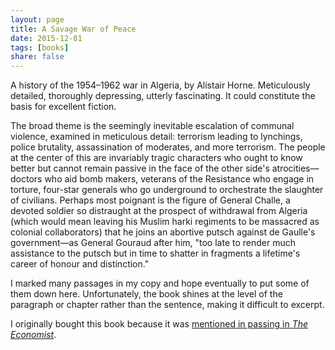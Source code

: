 ```yaml
---
layout: page
title: A Savage War of Peace
date: 2015-12-01
tags: [books]
share: false
---
```


A history of the 1954&ndash;1962 war in Algeria, by Alistair Horne.
Meticulously detailed, thoroughly depressing, utterly fascinating. It could
constitute the basis for excellent fiction.

The broad theme is the seemingly inevitable escalation of communal violence,
examined in meticulous detail: terrorism leading to lynchings, police
brutality, assassination of moderates, and more terrorism. The people at the
center of this are invariably tragic characters who ought to know better but
cannot remain passive in the face of the other side's atrocities&mdash;doctors
who aid bomb makers, veterans of the Resistance who engage in torture,
four-star generals who go underground to orchestrate the slaughter of
civilians. Perhaps most poignant is the figure of General Challe, a devoted
soldier so distraught at the prospect of withdrawal from Algeria (which would
mean leaving his Muslim harki regiments to be massacred as colonial
collaborators) that he joins an abortive putsch against de Gaulle's
government&mdash;as General Gouraud after him, "too late to render much
assistance to the putsch but in time to shatter in fragments a lifetime's
career of honour and distinction."

I marked many passages in my copy and hope eventually to put some of them down
here.  Unfortunately, the book shines at the level of the paragraph or chapter
rather than the sentence, making it difficult to excerpt.

I originally bought this book because it was [mentioned in passing in *The
Economist*](http://www.economist.com/news/books-and-arts/21677604-study-military-arrogance-and-its-terrible-consequences-their-own-worst-enemy).


